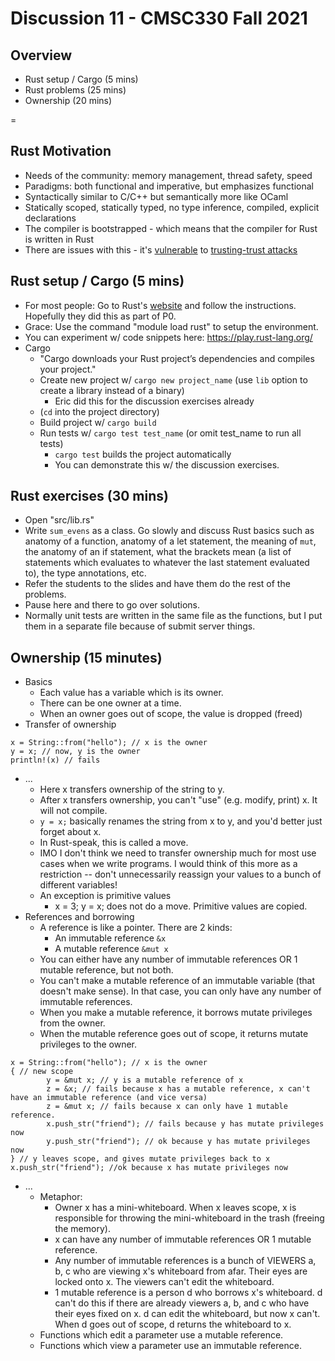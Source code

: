 # Discussion 11 - CMSC330 Fall 2021

## Overview
* Rust setup / Cargo (5 mins)
* Rust problems (25 mins)
* Ownership (20 mins)

=
## Rust Motivation
* Needs of the community: memory management, thread safety, speed
* Paradigms: both functional and imperative, but emphasizes functional
* Syntactically similar to C/C++ but semantically more like OCaml
* Statically scoped, statically typed, no type inference, compiled, explicit declarations
* The compiler is bootstrapped - which means that the compiler for Rust is written in Rust
 * There are issues with this - it's [vulnerable](https://github.com/rust-lang/rust/issues/48707) to [trusting-trust attacks](https://en.wikipedia.org/wiki/Backdoor_(computing))

## Rust setup / Cargo (5 mins)
* For most people: Go to Rust's [website](https://www.rust-lang.org/en-US/) and follow the instructions. Hopefully they did this as part of P0.
* Grace: Use the command "module load rust" to setup the environment.
* You can experiment w/ code snippets here: https://play.rust-lang.org/
* Cargo
	* "Cargo downloads your Rust project’s dependencies and compiles your project."
	* Create new project w/ `cargo new project_name` (use `lib` option to create a library instead of a binary)
		* Eric did this for the discussion exercises already
	* (`cd` into the project directory)
	* Build project w/ `cargo build`
	* Run tests w/ `cargo test test_name` (or omit test_name to run all tests)
		* `cargo test` builds the project automatically
		* You can demonstrate this w/ the discussion exercises.

## Rust exercises (30 mins)
* Open "src/lib.rs"
* Write `sum_evens` as a class. Go slowly and discuss Rust basics such as anatomy of a function, anatomy of a let statement, the meaning of `mut`, the anatomy of an if statement, what the brackets mean (a list of statements which evaluates to whatever the last statement evaluated to), the type annotations, etc.
* Refer the students to the slides and have them do the rest of the problems.
* Pause here and there to go over solutions.
* Normally unit tests are written in the same file as the functions, but I put them in a separate file because of submit server things.

## Ownership (15 minutes)
* Basics
	* Each value has a variable which is its owner.
	* There can be one owner at a time.
	* When an owner goes out of scope, the value is dropped (freed)
* Transfer of ownership
```
x = String::from("hello"); // x is the owner
y = x; // now, y is the owner
println!(x) // fails
```
* ...
	* Here x transfers ownership of the string to y.
	* After x transfers ownership, you can't "use" (e.g. modify, print) x. It will not compile.
	* `y = x;` basically renames the string from x to y, and you'd better just forget about x.
	* In Rust-speak, this is called a move.
	* IMO I don't think we need to transfer ownership much for most use cases when we write programs. I would think of this more as a restriction -- don't unnecessarily reassign your values to a bunch of different variables!
	* An exception is primitive values
		* x = 3; y = x; does not do a move. Primitive values are copied.
* References and borrowing
	* A reference is like a pointer. There are 2 kinds:
		* An immutable reference `&x`
		* A mutable reference `&mut x`
	* You can either have any number of immutable references OR 1 mutable reference, but not both.
	* You can't make a mutable reference of an immutable variable (that doesn't make sense). In that case, you can only have any number of immutable references.
	* When you make a mutable reference, it borrows mutate privileges from the owner.
	* When the mutable reference goes out of scope, it returns mutate privileges to the owner.
```
x = String::from("hello"); // x is the owner
{ // new scope
		y = &mut x; // y is a mutable reference of x
		z = &x; // fails because x has a mutable reference, x can't have an immutable reference (and vice versa)
		z = &mut x; // fails because x can only have 1 mutable reference.
		x.push_str("friend"); // fails because y has mutate privileges now
		y.push_str("friend"); // ok because y has mutate privileges now
} // y leaves scope, and gives mutate privileges back to x
x.push_str("friend"); //ok because x has mutate privileges now
```
* ...
	* Metaphor:
		* Owner x has a mini-whiteboard. When x leaves scope, x is responsible for throwing the mini-whiteboard in the trash (freeing the memory).
		* x can have any number of immutable references OR 1 mutable reference.
		* Any number of immutable references is a bunch of VIEWERS a, b, c who are viewing x's whiteboard from afar. Their eyes are locked onto x. The viewers can't edit the whiteboard.
		* 1 mutable reference is a person d who borrows x's whiteboard. d can't do this if there are already viewers a, b, and c who have their eyes fixed on x. d can edit the whiteboard, but now x can't. When d goes out of scope, d returns the whiteboard to x.
	* Functions which edit a parameter use a mutable reference.
	* Functions which view a parameter use an immutable reference.
